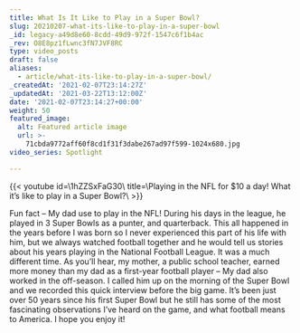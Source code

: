 ```yaml
---
title: What Is It Like to Play in a Super Bowl?
slug: 20210207-what-its-like-to-play-in-a-super-bowl
_id: legacy-a49d8e60-8cdd-49d9-972f-1547c6f1b4ac
_rev: O8E8pz1fLwnc3fN7JVF8RC
type: video_posts
draft: false
aliases:
  - article/what-its-like-to-play-in-a-super-bowl/
_createdAt: '2021-02-07T23:14:27Z'
_updatedAt: '2021-03-22T13:12:00Z'
date: '2021-02-07T23:14:27+00:00'
weight: 50
featured_image:
  alt: Featured article image
  url: >-
    71cbda9772aff60f8cd1f31f3dabe267ad97f599-1024x680.jpg
video_series: Spotlight

---
```

{{< youtube id=\1hZZSxFaG30\ title=\Playing in the NFL for $10 a day! What it’s like to play in a Super Bowl?\ >}}

Fun fact – My dad use to play in the NFL! During his days in the league, he played in 3 Super Bowls as a punter, and quarterback. This all happened in the years before I was born so I never experienced this part of his life with him, but we always watched football together and he would tell us stories about his years playing in the National Football League. It was a much different time. As you’ll hear, my mother, a public school teacher, earned more money than my dad as a first-year football player – My dad also worked in the off-season. I called him up on the morning of the Super Bowl and we recorded this quick interview before the big game. It’s been just over 50 years since his first Super Bowl but he still has some of the most fascinating observations I’ve heard on the game, and what football means to America. I hope you enjoy it!
